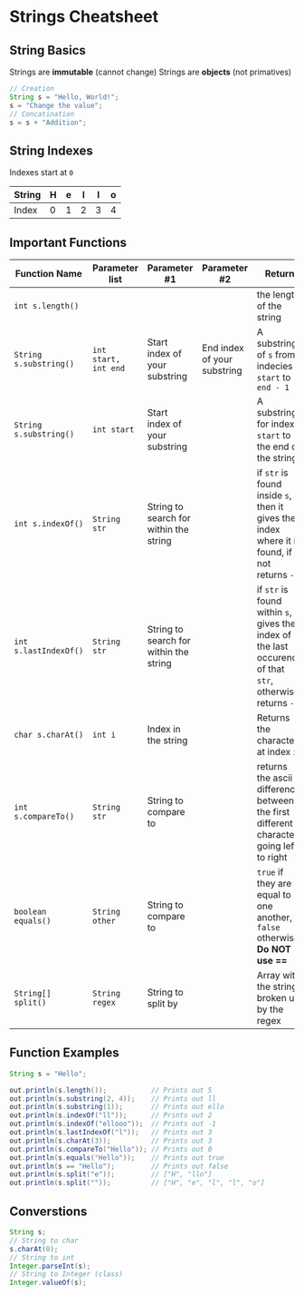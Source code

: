 # Strings Cheatsheet

## String Basics

Strings are **immutable** (cannot change)
Strings are **objects** (not primatives)

```java
// Creation
String s = "Hello, World!";
s = "Change the value";
// Concatination
s = s + "Addition";
```

## String Indexes

Indexes start at `0`

| String | H   | e   | l   | l   | o   |
| ------ | --- | --- | --- | --- | --- |
| Index  | 0   | 1   | 2   | 3   | 4   |

## Important Functions

| Function Name          | Parameter list       | Parameter #1                           | Parameter #2                | Return                                                                                                       |
| ---------------------- | -------------------- | -------------------------------------- | --------------------------- | ------------------------------------------------------------------------------------------------------------ |
| `int s.length()`       |                      |                                        |                             | the length of the string                                                                                     |
| `String s.substring()` | `int start, int end` | Start index of your substring          | End index of your substring | A substring of `s` from indecies `start` to `end - 1`                                                        |
| `String s.substring()` | `int start`          | Start index of your substring          |                             | A substring for index `start` to the end of the string                                                       |
| `int s.indexOf()`      | `String str`         | String to search for within the string |                             | if `str` is found inside `s`, then it gives the index where it is found, if not returns `-1`                 |
| `int s.lastIndexOf()`  | `String str`         | String to search for within the string |                             | if `str` is found within `s`, it gives the index of the last occurence of that `str`, otherwise returns `-1` |
| `char s.charAt()`      | `int i`              | Index in the string                    |                             | Returns the character at index `i`                                                                           |
| `int s.compareTo()` | `String str` | String to compare to | | returns the ascii difference between the first different characters going left to right |
| `boolean equals()` | `String other` | String to compare to | | `true` if they are equal to one another, `false` otherwise. **Do NOT use ==** |
| `String[] split()` | `String regex` | String to split by | | Array with the string broken up by the regex |

## Function Examples

```java
String s = "Hello";

out.println(s.length());           // Prints out 5
out.println(s.substring(2, 4));    // Prints out ll
out.println(s.substring(1));       // Prints out ello
out.println(s.indexOf("ll"));      // Prints out 2
out.println(s.indexOf("ellooo"));  // Prints out -1
out.println(s.lastIndexOf("l"));   // Prints out 3
out.println(s.charAt(3));          // Prints out 3
out.println(s.compareTo("Hello")); // Prints out 0
out.println(s.equals("Hello"));    // Prints out true
out.println(s == "Hello");         // Prints out false   
out.println(s.split("e"));         // ["H", "llo"]
out.println(s.split(""));          // ["H", "e", "l", "l", "o"]
```

## Converstions

```java
String s;
// String to char
s.charAt(0);
// String to int
Integer.parseInt(s);
// String to Integer (class)
Integer.valueOf(s);
```
